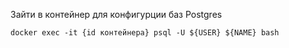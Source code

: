 Зайти в контейнер для конфигурции баз Postgres

    docker exec -it {id контейнера} psql -U ${USER} ${NAME} bash